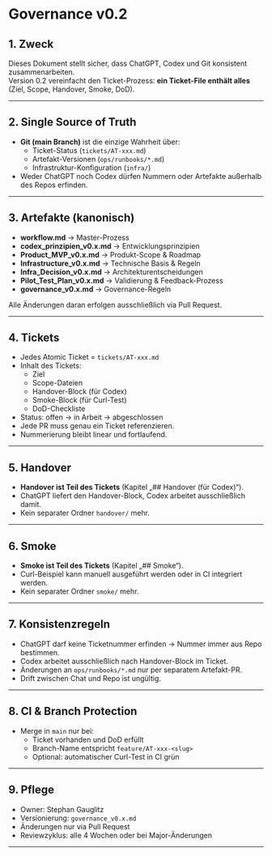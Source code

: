 # Governance v0.2

## 1. Zweck
Dieses Dokument stellt sicher, dass ChatGPT, Codex und Git konsistent zusammenarbeiten.  
Version 0.2 vereinfacht den Ticket-Prozess: **ein Ticket-File enthält alles** (Ziel, Scope, Handover, Smoke, DoD).

---

## 2. Single Source of Truth
- **Git (main Branch)** ist die einzige Wahrheit über:
  - Ticket-Status (`tickets/AT-xxx.md`)
  - Artefakt-Versionen (`ops/runbooks/*.md`)
  - Infrastruktur-Konfiguration (`infra/`)
- Weder ChatGPT noch Codex dürfen Nummern oder Artefakte außerhalb des Repos erfinden.

---

## 3. Artefakte (kanonisch)
- **workflow.md** → Master-Prozess  
- **codex_prinzipien_v0.x.md** → Entwicklungsprinzipien  
- **Product_MVP_v0.x.md** → Produkt-Scope & Roadmap  
- **Infrastructure_v0.x.md** → Technische Basis & Regeln  
- **Infra_Decision_v0.x.md** → Architekturentscheidungen  
- **Pilot_Test_Plan_v0.x.md** → Validierung & Feedback-Prozess  
- **governance_v0.x.md** → Governance-Regeln  

Alle Änderungen daran erfolgen ausschließlich via Pull Request.

---

## 4. Tickets
- Jedes Atomic Ticket = `tickets/AT-xxx.md`  
- Inhalt des Tickets:  
  - Ziel  
  - Scope-Dateien  
  - Handover-Block (für Codex)  
  - Smoke-Block (für Curl-Test)  
  - DoD-Checkliste  
- Status: offen → in Arbeit → abgeschlossen  
- Jede PR muss genau ein Ticket referenzieren.  
- Nummerierung bleibt linear und fortlaufend.

---

## 5. Handover
- **Handover ist Teil des Tickets** (Kapitel „## Handover (für Codex)“).  
- ChatGPT liefert den Handover-Block, Codex arbeitet ausschließlich damit.  
- Kein separater Ordner `handover/` mehr.

---

## 6. Smoke
- **Smoke ist Teil des Tickets** (Kapitel „## Smoke“).  
- Curl-Beispiel kann manuell ausgeführt werden oder in CI integriert werden.  
- Kein separater Ordner `smoke/` mehr.

---

## 7. Konsistenzregeln
- ChatGPT darf keine Ticketnummer erfinden → Nummer immer aus Repo bestimmen.  
- Codex arbeitet ausschließlich nach Handover-Block im Ticket.  
- Änderungen an `ops/runbooks/*.md` nur per separatem Artefakt-PR.  
- Drift zwischen Chat und Repo ist ungültig.  

---

## 8. CI & Branch Protection
- Merge in `main` nur bei:
  - Ticket vorhanden und DoD erfüllt  
  - Branch-Name entspricht `feature/AT-xxx-<slug>`  
  - Optional: automatischer Curl-Test in CI grün  

---

## 9. Pflege
- Owner: Stephan Gauglitz  
- Versionierung: `governance_v0.x.md`  
- Änderungen nur via Pull Request  
- Reviewzyklus: alle 4 Wochen oder bei Major-Änderungen

---
